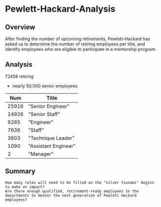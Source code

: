 # Pewlett-Hackard-Analysis

## Overview

After finding the number of upcoming retirements, Pewlett-Hackard has asked us to determine the number of retiring employees per title, and identify employees who are eligible to participate in a mentorship program. 

## Analysis

72458 retiring

- nearly 50,000 senior employees

| Num    | Title | 
| ----------- | ----------- |
|25916 |	"Senior Engineer" |
|24926 |	"Senior Staff" |
|9285 |	"Engineer" |
|7636 |	"Staff" |
|3603 |	"Technique Leader" |
|1090 |	"Assistant Engineer" |
|2 | "Manager" |

## Summary


    How many roles will need to be filled as the "silver tsunami" begins to make an impact?
    Are there enough qualified, retirement-ready employees in the departments to mentor the next generation of Pewlett Hackard employees?
